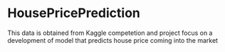 # HousePricePrediction
This data is obtained from Kaggle competetion and project focus on a development of model that predicts house price coming into the market
